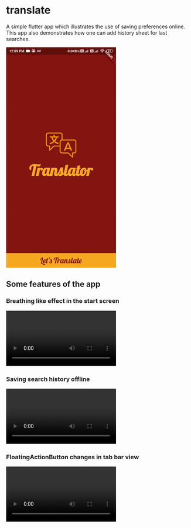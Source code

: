 # translate

A simple flutter app which illustrates the use of saving preferences online.
This app also demonstrates how one can  add history sheet for last searches.

![Finished App](https://github.com/Shane1026/FlutterTranslate/blob/master/History.gif)

## Some features of the app

### Breathing like effect in the start screen

![Example](https://github.com/Shane1026/FlutterTranslate/blob/master/Breathing%20Effect.mp4)
### Saving search history offline

![Example](https://github.com/Shane1026/FlutterTranslate/blob/master/History.mp4)
### FloatingActionButton changes in tab bar view

![Example](https://github.com/Shane1026/FlutterTranslate/blob/master/FAB%20Changing.mp4)
